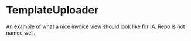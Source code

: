 # TemplateUploader
An example of what a nice invoice view should look like for IA. Repo is not named well.
